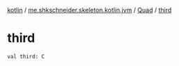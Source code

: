 [kotlin](../../index.md) / [me.shkschneider.skeleton.kotlin.jvm](../index.md) / [Quad](index.md) / [third](./third.md)

# third

`val third: C`